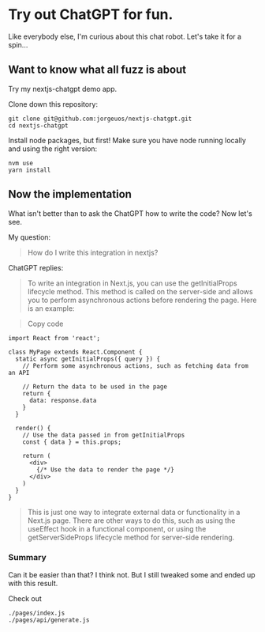 # Try out ChatGPT for fun.

Like everybody else, I'm curious about this chat robot.
Let's take it for a spin...

## Want to know what all fuzz is about

Try my nextjs-chatgpt demo app.

Clone down this repository:
```
git clone git@github.com:jorgeuos/nextjs-chatgpt.git
cd nextjs-chatgpt
```

Install node packages, but first! Make sure you have node running locally and using the right version:
```
nvm use
yarn install
```


## Now the implementation

What isn't better than to ask the ChatGPT how to write the code? Now let's see.

My question:
> How do I write this integration in nextjs?

ChatGPT replies:

> To write an integration in Next.js, you can use the getInitialProps lifecycle method. This method is called on the server-side and allows you to perform asynchronous actions before rendering the page. Here is an example:

> Copy code
```
import React from 'react';

class MyPage extends React.Component {
  static async getInitialProps({ query }) {
    // Perform some asynchronous actions, such as fetching data from an API

    // Return the data to be used in the page
    return {
      data: response.data
    }
  }

  render() {
    // Use the data passed in from getInitialProps
    const { data } = this.props;

    return (
      <div>
        {/* Use the data to render the page */}
      </div>
    )
  }
}
```
> This is just one way to integrate external data or functionality in a Next.js page. There are other ways to do this, such as using the useEffect hook in a functional component, or using the getServerSideProps lifecycle method for server-side rendering.

### Summary

Can it be easier than that? I think not. But I still tweaked some and ended up with this result.

Check out
```
./pages/index.js
./pages/api/generate.js
```
